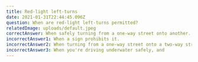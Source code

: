 ```yaml
---
title: Red-light left-turns
date: 2021-01-31T22:44:45.096Z
question: When are red-light left-turns permitted?
relatedImage: uploads/default.jpeg
correctAnswer: When safely turning from a one-way street onto another.
incorrectAnswer1: When a sign prohibits it.
incorrectAnswer2: When turning from a one-way street onto a two-way street.
incorrectAnswer3: When you're driving underwater safely, and
---
```

